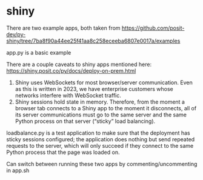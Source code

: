 # shiny

There are two example apps, both taken from https://github.com/posit-dev/py-shiny/tree/7ba8f90a44ee25f41aa8c258eceeba6807e0017a/examples

app.py is a basic example 

There are a couple caveats to shiny apps mentioned here: https://shiny.posit.co/py/docs/deploy-on-prem.html
1. Shiny uses WebSockets for most browser/server communication. Even as this is written in 2023, we have enterprise customers whose networks interfere with WebSocket traffic.
2. Shiny sessions hold state in memory. Therefore, from the moment a browser tab connects to a Shiny app to the moment it disconnects, all of its server communications must go to the same server and the same Python process on that server (“sticky” load balancing).

loadbalance.py is a test application to make sure that the deployment has sticky sessions configured; the application does nothing but send repeated requests to the server, which will only succeed if they connect to the same Python process that the page was loaded on.

Can switch between running these two apps by commenting/uncommenting in app.sh
